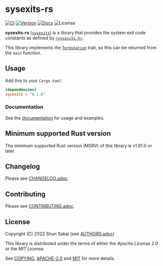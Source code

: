 # sysexits-rs

[![CI][ci-badge]][ci-url]
[![Version][version-badge]][version-url]
[![Docs][docs-badge]][docs-url]
![License][license-badge]

**sysexits-rs** ([`sysexits`][version-url]) is a library that provides the
system exit code constants as defined by [`<sysexits.h>`][sysexits-man-url].

This library implements the [`Termination`][termination-docs-url] trait, so
this can be returned from the `main` function.

## Usage

Add this to your `Cargo.toml`:

```toml
[dependencies]
sysexits = "0.1.0"
```

### Documentation

See the [documentation][docs-url] for usage and examples.

## Minimum supported Rust version

The minimum supported Rust version (MSRV) of this library is v1.61.0 or later.

## Changelog

Please see [CHANGELOG.adoc](CHANGELOG.adoc).

## Contributing

Please see [CONTRIBUTING.adoc](CONTRIBUTING.adoc).

## License

Copyright (C) 2022 Shun Sakai (see [AUTHORS.adoc](AUTHORS.adoc))

This library is distributed under the terms of either the _Apache License 2.0_
or the _MIT License_.

See [COPYING](COPYING), [APACHE-2.0](license/APACHE-2.0) and [MIT](license/MIT)
for more details.

[ci-badge]: https://github.com/sorairolake/sysexits-rs/workflows/CI/badge.svg
[ci-url]: https://github.com/sorairolake/sysexits-rs/actions?query=workflow%3ACI
[version-badge]: https://img.shields.io/crates/v/sysexits
[version-url]: https://crates.io/crates/sysexits
[docs-badge]: https://img.shields.io/docsrs/sysexits
[docs-url]: https://docs.rs/sysexits
[license-badge]: https://img.shields.io/crates/l/sysexits
[sysexits-man-url]: https://man.openbsd.org/sysexits
[termination-docs-url]: https://doc.rust-lang.org/std/process/trait.Termination.html
